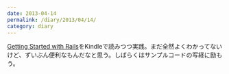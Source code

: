 ```yaml
---
date: 2013-04-14
permalink: /diary/2013/04/14/
category: diary
---
```


[Getting Started with Rails](http://guides.rubyonrails.org/getting_started.html)をKindleで読みつつ実践。まだ全然よくわかってないけど、ずいぶん便利なもんだなと思う。しばらくはサンプルコードの写経に励もう。